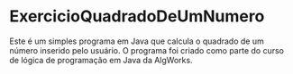 # ExercicioQuadradoDeUmNumero
Este é um simples programa em Java que calcula o quadrado de um número inserido pelo usuário. O programa foi criado como parte do curso de lógica de programação em Java da AlgWorks.

